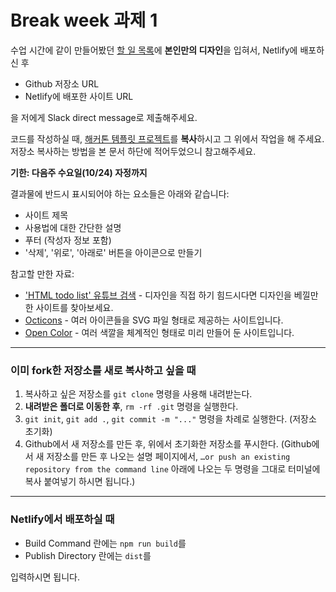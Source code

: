 # Break week 과제 1

수업 시간에 같이 만들어봤던 [할 일 목록](https://codepen.io/dbeat999/pen/dgVxRN)에 **본인만의 디자인**을 입혀서, Netlify에 배포하신 후

- Github 저장소 URL
- Netlify에 배포한 사이트 URL

을 저에게 Slack direct message로 제출해주세요.

코드를 작성하실 때, [해커톤 템플릿 프로젝트](https://github.com/fds11/fds-game-hackathon)를 **복사**하시고 그 위에서 작업을 해 주세요. 저장소 복사하는 방법을 본 문서 하단에 적어두었으니 참고해주세요.

**기한: 다음주 수요일(10/24) 자정까지**

결과물에 반드시 표시되어야 하는 요소들은 아래와 같습니다:

- 사이트 제목
- 사용법에 대한 간단한 설명
- 푸터 (작성자 정보 포함)
- '삭제', '위로', '아래로' 버튼을 아이콘으로 만들기

참고할 만한 자료:

- ['HTML todo list' 유튜브 검색](https://www.youtube.com/results?search_query=html+todo+list) - 디자인을 직접 하기 힘드시다면 디자인을 베낄만한 사이트를 찾아보세요.
- [Octicons](https://octicons.github.com/) - 여러 아이콘들을 SVG 파일 형태로 제공하는 사이트입니다.
- [Open Color](https://yeun.github.io/open-color/) - 여러 색깔을 체계적인 형태로 미리 만들어 둔 사이트입니다.

---

### 이미 fork한 저장소를 새로 **복사**하고 싶을 때

1. 복사하고 싶은 저장소를 `git clone` 명령을 사용해 내려받는다.
2. **내려받은 폴더로 이동한 후**, `rm -rf .git` 명령을 실행한다.
3. `git init`, `git add .`, `git commit -m "..."` 명령을 차례로 실행한다. (저장소 초기화)
4. Github에서 새 저장소를 만든 후, 위에서 초기화한 저장소를 푸시한다. (Github에서 새 저장소를 만든 후 나오는 설명 페이지에서, `…or push an existing repository from the command line` 아래에 나오는 두 명령을 그대로 터미널에 복사 붙여넣기 하시면 됩니다.)

---

### Netlify에서 배포하실 때

- Build Command 란에는 `npm run build`를
- Publish Directory 란에는 `dist`를

입력하시면 됩니다.
